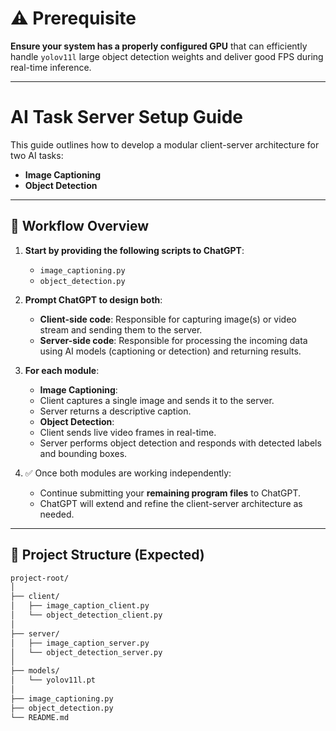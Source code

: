 # ⚠️ Prerequisite

**Ensure your system has a properly configured GPU** that can efficiently handle `yolov11l` large object detection weights and deliver good FPS during real-time inference.

---

#  AI Task Server Setup Guide

This guide outlines how to develop a modular client-server architecture for two AI tasks:

-  **Image Captioning**
-  **Object Detection**

---

## 📌 Workflow Overview

1. **Start by providing the following scripts to ChatGPT**:
   - `image_captioning.py`
   - `object_detection.py`

2. **Prompt ChatGPT to design both**:
   - **Client-side code**: Responsible for capturing image(s) or video stream and sending them to the server.
   - **Server-side code**: Responsible for processing the incoming data using AI models (captioning or detection) and returning results.

3. **For each module**:
   -  **Image Captioning**:
     - Client captures a single image and sends it to the server.
     - Server returns a descriptive caption.
   -  **Object Detection**:
     - Client sends live video frames in real-time.
     - Server performs object detection and responds with detected labels and bounding boxes.

4. ✅ Once both modules are working independently:
   - Continue submitting your **remaining program files** to ChatGPT.
   - ChatGPT will extend and refine the client-server architecture as needed.

---

## 📁 Project Structure (Expected)

```bash
project-root/
│
├── client/
│   ├── image_caption_client.py
│   └── object_detection_client.py
│
├── server/
│   ├── image_caption_server.py
│   └── object_detection_server.py
│
├── models/
│   └── yolov11l.pt
│
├── image_captioning.py
├── object_detection.py
└── README.md
